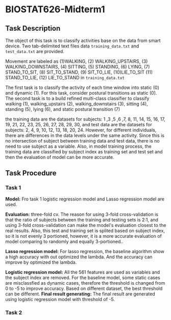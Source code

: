 # BIOSTAT626-Midterm1

## Task Description 

The object of this task is to classify activities base on the data from smart device. Two tab-delimited text files data ```training_data.txt``` and ```test_data.txt``` are provided. 

Movement are labeled as (1)WALKING,   (2) WALKING_UPSTAIRS,  (3) WALKING_DOWNSTAIRS, (4) SITTING,  (5) STANDING, (6) LYING,            (7) STAND_TO_SIT,      (8) SIT_TO_STAND,      (9) SIT_TO_LIE,        (10)LIE_TO_SIT        (11) STAND_TO_LIE,     (12) LIE_TO_STAND in ```training_data.txt``` 


The first task is to classify the activity of each time window into static (0) and dynamic (1). For this task, consider postural transitions as static (0).   
The second task is to a build refined multi-class classifier to classify walking (1), walking_upstairs (2), walking_downstairs (3), sitting (4), standing (5), lying (6), and static postural transition (7)

the training data are the datasets for subjects: 1 ,3 ,5 ,6 ,7, 8, 11, 14, 15, 16, 17, 19, 21, 22, 23, 25, 26, 27, 28, 29, 30, and test data are the datasets for subjects: 2, 4, 9, 10, 12, 13, 18, 20, 24. 
However, for different individuals, there are differences in the data levels under the same activity. Since this is no intersection of subject between training data and test data, there is no need to use subject as a variable. Also, in model training process, the training data are classified by subject index as training set and test set and then the evaluation of model can be more accurate.

## Task Procedure
### Task 1 
**Model:**  Fro task 1 logistic regression model and Lasso regression model are used.

**Evaluation:**  three-fold cv. The reason for using 3-fold cross-validation is that the ratio of subjects between the training and testing sets is 2:1, and using 3-fold cross-validation can make the model's evaluation closest to the real results. Also, this test and training set is splited based on subject index, so it is not evenly 3 portioned, however, it is a more accurate evaluation of model comparing to randomly and equally 3-portioned..

**Lasso regression model:** For lasso regression, the baseline algorithm show a high accuracy with out optimized the lambda. And the accuracy can improve by optimized the lambda.  

**Logistic regression model:** All the 561 features are used as variables and the subject index are removed. For the baseline model, some static cases are misclassfied as dynamic cases, therefore the threshold is changed from 0 to -5 to improve accuracy. Based on different dataset, the best threshold can be different.
**Final result generating:** The final result are generated using logistic regression model with threshold of -5.

### Task 2



